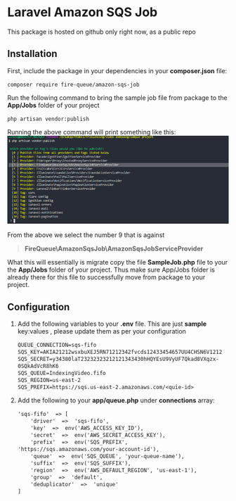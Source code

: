 # Laravel Amazon SQS Job

This package is hosted on github only right now, as a public repo

## Installation

First, include the package in your dependencies in your **composer.json** file:
```
composer require fire-queue/amazon-sqs-job
```

Run the following command to bring the sample job file from package to the **App/Jobs** folder of your project
```
php artisan vendor:publish
```
Running the above command will print something like this:
![Screenshot](https://github.com/shujahm/video-indexing/blob/master/documents/Screenshot.png?raw=true)

From the above we select the number 9 that is against 
> **FireQueue\AmazonSqsJob\AmazonSqsJobServiceProvider**

What this will essentially is migrate copy the file **SampleJob.php** file to your the **App/Jobs** folder of your project. Thus make sure App/Jobs folder is already there for this file to successfully move from package to your project.

## Configuration

 1. Add the following variables to your **.env** file. This are just **sample** key:values , please update them as per your configuration

	```
	QUEUE_CONNECTION=sqs-fifo
	SQS_KEY=AKIA21212wsxbuXEJ5RN71212342fvcds12433454657UU4CHSN6V1212
	SQS_SECRET=y34380laT23232323212121343430hHQYEsU9VyUF7Qkad8VXqzx-0SQkAdVcR8hK6
	SQS_QUEUE=IndexingVideo.fifo
	SQS_REGION=us-east-2
	SQS_PREFIX=https://sqs.us-east-2.amazonaws.com/<quie-id>
	```

 2. Add the following to your **app/queue.php** under **connections** array:
	```
	'sqs-fifo'  => [
		'driver'  =>  'sqs-fifo',
		'key'  =>  env('AWS_ACCESS_KEY_ID'),
		'secret'  =>  env('AWS_SECRET_ACCESS_KEY'),
		'prefix'  =>  env('SQS_PREFIX', 'https://sqs.amazonaws.com/your-account-id'),
		'queue'  =>  env('SQS_QUEUE', 'your-queue-name'),
		'suffix'  =>  env('SQS_SUFFIX'),
		'region'  =>  env('AWS_DEFAULT_REGION', 'us-east-1'),
		'group'  =>  'default',
		'deduplicator'  =>  'unique'
	]
	```
